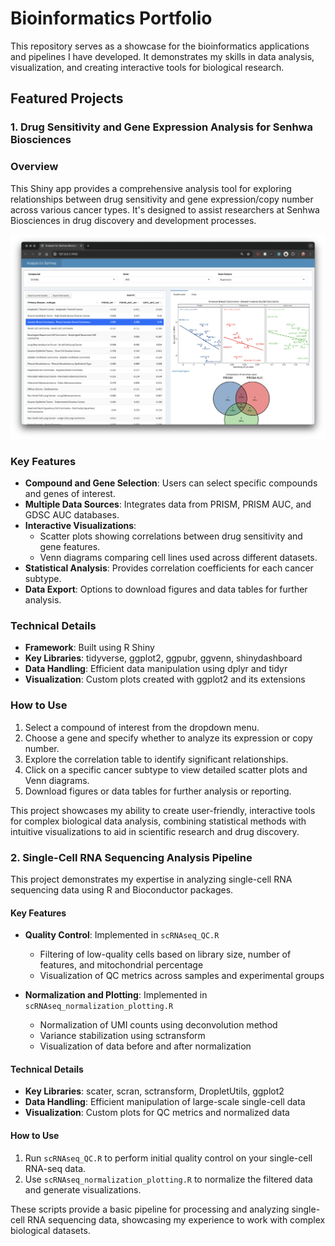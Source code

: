 # Bioinformatics Portfolio

This repository serves as a showcase for the bioinformatics applications and pipelines I have developed. It demonstrates my skills in data analysis, visualization,
and creating interactive tools for biological research.

## Featured Projects

### 1. Drug Sensitivity and Gene Expression Analysis for Senhwa Biosciences

### Overview

 This Shiny app provides a comprehensive analysis tool for exploring relationships between drug sensitivity and gene expression/copy number across various cancer
 types. It's designed to assist researchers at Senhwa Biosciences in drug discovery and development processes.

 ![Senhwa Biosciences Analysis App](shiny_app/img/app_screenshot.png)

### Key Features

- **Compound and Gene Selection**: Users can select specific compounds and genes of interest.
- **Multiple Data Sources**: Integrates data from PRISM, PRISM AUC, and GDSC AUC databases.
- **Interactive Visualizations**:
  - Scatter plots showing correlations between drug sensitivity and gene features.
  - Venn diagrams comparing cell lines used across different datasets.
- **Statistical Analysis**: Provides correlation coefficients for each cancer subtype.
- **Data Export**: Options to download figures and data tables for further analysis.

### Technical Details

- **Framework**: Built using R Shiny
- **Key Libraries**: tidyverse, ggplot2, ggpubr, ggvenn, shinydashboard
- **Data Handling**: Efficient data manipulation using dplyr and tidyr
- **Visualization**: Custom plots created with ggplot2 and its extensions

### How to Use

 1. Select a compound of interest from the dropdown menu.
 2. Choose a gene and specify whether to analyze its expression or copy number.
 3. Explore the correlation table to identify significant relationships.
 4. Click on a specific cancer subtype to view detailed scatter plots and Venn diagrams.
 5. Download figures or data tables for further analysis or reporting.

 This project showcases my ability to create user-friendly, interactive tools for complex biological data analysis, combining statistical methods with intuitive
 visualizations to aid in scientific research and drug discovery.

### 2. Single-Cell RNA Sequencing Analysis Pipeline

This project demonstrates my expertise in analyzing single-cell RNA sequencing data using R and Bioconductor packages.

#### Key Features

- **Quality Control**: Implemented in `scRNAseq_QC.R`
  - Filtering of low-quality cells based on library size, number of features, and mitochondrial percentage
  - Visualization of QC metrics across samples and experimental groups

- **Normalization and Plotting**: Implemented in `scRNAseq_normalization_plotting.R`
  - Normalization of UMI counts using deconvolution method
  - Variance stabilization using sctransform
  - Visualization of data before and after normalization

#### Technical Details

- **Key Libraries**: scater, scran, sctransform, DropletUtils, ggplot2
- **Data Handling**: Efficient manipulation of large-scale single-cell data
- **Visualization**: Custom plots for QC metrics and normalized data

#### How to Use

1. Run `scRNAseq_QC.R` to perform initial quality control on your single-cell RNA-seq data.
2. Use `scRNAseq_normalization_plotting.R` to normalize the filtered data and generate visualizations.

These scripts provide a basic pipeline for processing and analyzing single-cell RNA sequencing data, showcasing my experience to work with complex biological datasets.

